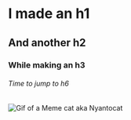 # I made an h1
## And another h2
### While making an h3
###### Time to jump to h6

![Gif of a Meme cat aka Nyantocat](https://octodex.github.com/images/nyantocat.gif)
